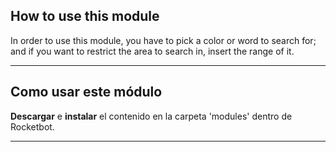 ## How to use this module
In order to use this module, you have to pick a color or word to search for; and if you want to restrict the area to search in, insert the range of it.

---

## Como usar este módulo
__Descargar__ e __instalar__ el contenido en la carpeta 'modules' dentro de Rocketbot.


---




